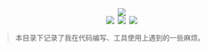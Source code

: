 <div align="center"><img src="https://ossweb-img.qq.com/images/lol/web201310/skin/big92018.jpg"/></div>

<div align="center"><img src="https://img.shields.io/badge/WeChat-yamolv-green.svg?logo=Wechat"/>&ensp;<img src="https://img.shields.io/badge/%E7%BD%97%E6%B4%8B%E6%BC%BE-yamolv%40qq.com-red.svg?logo=Tencent QQ"/>&ensp;<img src="https://img.shields.io/badge/mistake-record-red.svg"/></div>

> 本目录下记录了我在代码编写、工具使用上遇到的一些麻烦。
